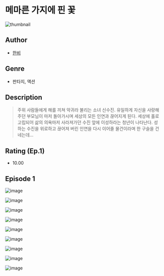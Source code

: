 # 메마른 가지에 핀 꽃
![thumbnail](https://image-comic.pstatic.net/user_contents_data/challenge_comic/2023/05/25/367133/upload_3486405369485930552_480x623.jpeg)

## Author
- [한비](https://comic.naver.com/artistTitle?id=367133)

## Genre
- 판타지, 액션

## Description
> 주위 사람들에게 해를 끼쳐 악귀라 불리는 소녀 신수진. 유일하게 자신을 사랑해 주던 부모님이 마저 돌아가시며 세상의 모든 인연과 끊어지게 된다. 세상에 홀로 고립되어 삶의 의욕마저 사라져가던 수진 앞에 이성하라는 청년이 나타난다. 성하는 수진을 위로하고 끊어져 버린 인연을 다시 이어줄 물건이라며 한 구슬을 건네는데...


## Rating (Ep.1)
- 10.00

## Episode 1
![image](https://image-comic.pstatic.net/user_contents_data/challenge_comic/2023/05/25/367133/upload_3617065838859073077.jpeg)

![image](https://image-comic.pstatic.net/user_contents_data/challenge_comic/2023/05/25/367133/upload_3977015132888981862.jpeg)

![image](https://image-comic.pstatic.net/user_contents_data/challenge_comic/2023/05/25/367133/upload_3703191881689621304.jpeg)

![image](https://image-comic.pstatic.net/user_contents_data/challenge_comic/2023/05/25/367133/upload_4049633701111346785.jpeg)

![image](https://image-comic.pstatic.net/user_contents_data/challenge_comic/2023/05/25/367133/upload_7161674700634272866.jpeg)

![image](https://image-comic.pstatic.net/user_contents_data/challenge_comic/2023/05/25/367133/upload_3617858568754311216.jpeg)

![image](https://image-comic.pstatic.net/user_contents_data/challenge_comic/2023/05/25/367133/upload_3991142968247595873.jpeg)

![image](https://image-comic.pstatic.net/user_contents_data/challenge_comic/2023/05/25/367133/upload_3833469491738653745.jpeg)

![image](https://image-comic.pstatic.net/user_contents_data/challenge_comic/2023/05/25/367133/upload_4121975879682502709.jpeg)
